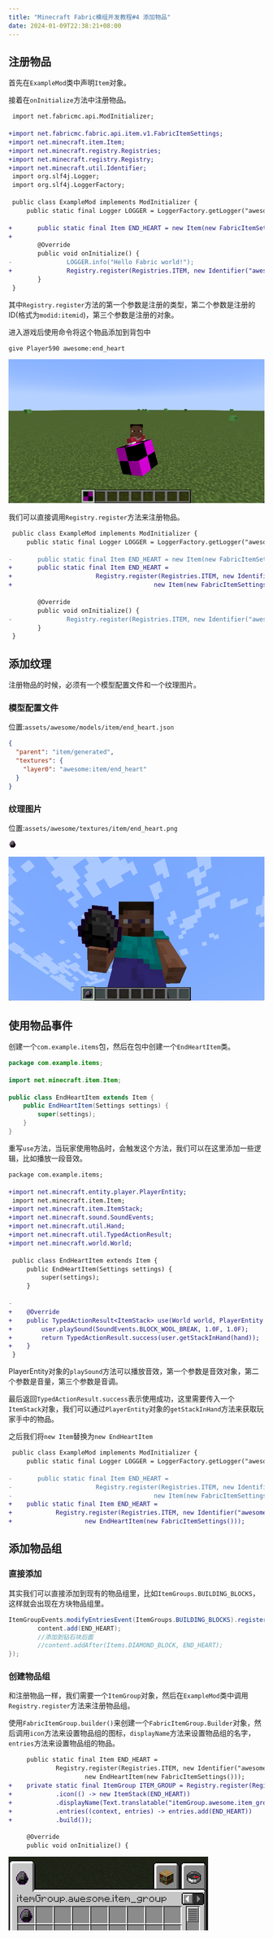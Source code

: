 ```yaml
---
title: "Minecraft Fabric模组开发教程#4 添加物品"
date: 2024-01-09T22:38:21+08:00
---
```


## 注册物品

首先在`ExampleMod`类中声明`Item`对象。

接着在`onInitialize`方法中注册物品。


```diff
 import net.fabricmc.api.ModInitializer;

+import net.fabricmc.fabric.api.item.v1.FabricItemSettings;
+import net.minecraft.item.Item;
+import net.minecraft.registry.Registries;
+import net.minecraft.registry.Registry;
+import net.minecraft.util.Identifier;
 import org.slf4j.Logger;
 import org.slf4j.LoggerFactory;

 public class ExampleMod implements ModInitializer {
     public static final Logger LOGGER = LoggerFactory.getLogger("awesome");

+       public static final Item END_HEART = new Item(new FabricItemSettings());
+
        @Override
        public void onInitialize() {
-               LOGGER.info("Hello Fabric world!");
+               Registry.register(Registries.ITEM, new Identifier("awesome", "end_heart"), END_HEART);
        }
 }
```

其中`Registry.register`方法的第一个参数是注册的类型，第二个参数是注册的ID(格式为`modid:itemid`)，第三个参数是注册的对象。

进入游戏后使用命令将这个物品添加到背包中

```mcfunction
give Player590 awesome:end_heart
```

![4-1](/assets/fabric2024/4-1.png)

我们可以直接调用`Registry.register`方法来注册物品。

```diff
 public class ExampleMod implements ModInitializer {
     public static final Logger LOGGER = LoggerFactory.getLogger("awesome");

-       public static final Item END_HEART = new Item(new FabricItemSettings());
+       public static final Item END_HEART =
+                       Registry.register(Registries.ITEM, new Identifier("awesome", "end_heart"),
+                                       new Item(new FabricItemSettings()));

        @Override
        public void onInitialize() {
-               Registry.register(Registries.ITEM, new Identifier("awesome", "end_heart"), END_HEART);
        }
 }
```

## 添加纹理

注册物品的时候，必须有一个模型配置文件和一个纹理图片。

### 模型配置文件

位置:`assets/awesome/models/item/end_heart.json`

```json
{
  "parent": "item/generated",
  "textures": {
    "layer0": "awesome:item/end_heart"
  }
}
```

### 纹理图片

位置:`assets/awesome/textures/item/end_heart.png`

![end_heart](/assets/fabric/end_heart.png)

![4-1](/assets/fabric2024/4-2.png)

## 使用物品事件

创建一个`com.example.items`包，然后在包中创建一个`EndHeartItem`类。

```java
package com.example.items;

import net.minecraft.item.Item;

public class EndHeartItem extends Item {
    public EndHeartItem(Settings settings) {
        super(settings);
    }
}
```

重写`use`方法，当玩家使用物品时，会触发这个方法，我们可以在这里添加一些逻辑，比如播放一段音效。

```diff
package com.example.items;

+import net.minecraft.entity.player.PlayerEntity;
 import net.minecraft.item.Item;
+import net.minecraft.item.ItemStack;
+import net.minecraft.sound.SoundEvents;
+import net.minecraft.util.Hand;
+import net.minecraft.util.TypedActionResult;
+import net.minecraft.world.World;

 public class EndHeartItem extends Item {
     public EndHeartItem(Settings settings) {
         super(settings);
     }

-
+    @Override
+    public TypedActionResult<ItemStack> use(World world, PlayerEntity user, Hand hand) {
+        user.playSound(SoundEvents.BLOCK_WOOL_BREAK, 1.0F, 1.0F);
+        return TypedActionResult.success(user.getStackInHand(hand));
+    }
 }
```

PlayerEntity对象的`playSound`方法可以播放音效，第一个参数是音效对象，第二个参数是音量，第三个参数是音调。

最后返回`TypedActionResult.success`表示使用成功，这里需要传入一个`ItemStack`对象，我们可以通过`PlayerEntity`对象的`getStackInHand`方法来获取玩家手中的物品。

之后我们将`new Item`替换为`new EndHeartItem`

```diff
 public class ExampleMod implements ModInitializer {
     public static final Logger LOGGER = LoggerFactory.getLogger("awesome");

-       public static final Item END_HEART =
-                       Registry.register(Registries.ITEM, new Identifier("awesome", "end_heart"),
-                                       new Item(new FabricItemSettings()));
+    public static final Item END_HEART =
+            Registry.register(Registries.ITEM, new Identifier("awesome", "end_heart"),
+                    new EndHeartItem(new FabricItemSettings()));
```

## 添加物品组

### 直接添加

其实我们可以直接添加到现有的物品组里，比如`ItemGroups.BUILDING_BLOCKS`，这样就会出现在方块物品组里。

```java
ItemGroupEvents.modifyEntriesEvent(ItemGroups.BUILDING_BLOCKS).register(content -> {
    	content.add(END_HEART);
        //添加到钻石块后面
        //content.addAfter(Items.DIAMOND_BLOCK, END_HEART);
});
```

### 创建物品组

和注册物品一样，我们需要一个`ItemGroup`对象，然后在`ExampleMod`类中调用`Registry.register`方法来注册物品组。

使用`FabricItemGroup.builder()`来创建一个`FabricItemGroup.Builder`对象，然后调用`icon`方法来设置物品组的图标，`displayName`方法来设置物品组的名字，`entries`方法来设置物品组的物品。

```diff
     public static final Item END_HEART =
             Registry.register(Registries.ITEM, new Identifier("awesome", "end_heart"),
                     new EndHeartItem(new FabricItemSettings()));
+    private static final ItemGroup ITEM_GROUP = Registry.register(Registries.ITEM_GROUP, new Identifier("awesome", "item_group"), FabricItemGroup.builder()
+            .icon(() -> new ItemStack(END_HEART))
+            .displayName(Text.translatable("itemGroup.awesome.item_group"))
+            .entries((context, entries) -> entries.add(END_HEART))
+            .build());

     @Override
     public void onInitialize() {
```

![4-3](/assets/fabric2024/4-3.png)